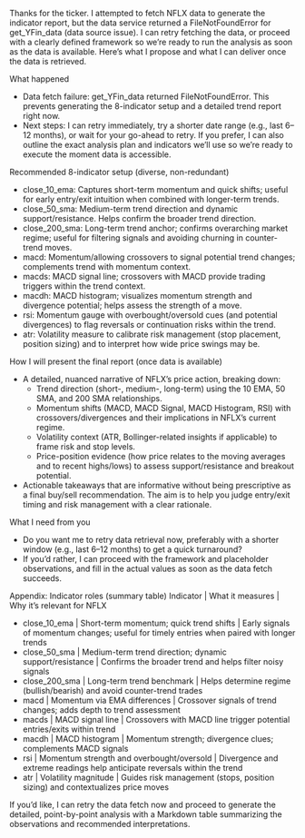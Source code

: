 Thanks for the ticker. I attempted to fetch NFLX data to generate the indicator report, but the data service returned a FileNotFoundError for get_YFin_data (data source issue). I can retry fetching the data, or proceed with a clearly defined framework so we’re ready to run the analysis as soon as the data is available. Here’s what I propose and what I can deliver once the data is retrieved.

What happened
- Data fetch failure: get_YFin_data returned FileNotFoundError. This prevents generating the 8-indicator setup and a detailed trend report right now.
- Next steps: I can retry immediately, try a shorter date range (e.g., last 6–12 months), or wait for your go-ahead to retry. If you prefer, I can also outline the exact analysis plan and indicators we’ll use so we’re ready to execute the moment data is accessible.

Recommended 8-indicator setup (diverse, non-redundant)
- close_10_ema: Captures short-term momentum and quick shifts; useful for early entry/exit intuition when combined with longer-term trends.
- close_50_sma: Medium-term trend direction and dynamic support/resistance. Helps confirm the broader trend direction.
- close_200_sma: Long-term trend anchor; confirms overarching market regime; useful for filtering signals and avoiding churning in counter-trend moves.
- macd: Momentum/allowing crossovers to signal potential trend changes; complements trend with momentum context.
- macds: MACD signal line; crossovers with MACD provide trading triggers within the trend context.
- macdh: MACD histogram; visualizes momentum strength and divergence potential; helps assess the strength of a move.
- rsi: Momentum gauge with overbought/oversold cues (and potential divergences) to flag reversals or continuation risks within the trend.
- atr: Volatility measure to calibrate risk management (stop placement, position sizing) and to interpret how wide price swings may be.

How I will present the final report (once data is available)
- A detailed, nuanced narrative of NFLX’s price action, breaking down:
  - Trend direction (short-, medium-, long-term) using the 10 EMA, 50 SMA, and 200 SMA relationships.
  - Momentum shifts (MACD, MACD Signal, MACD Histogram, RSI) with crossovers/divergences and their implications in NFLX’s current regime.
  - Volatility context (ATR, Bollinger-related insights if applicable) to frame risk and stop levels.
  - Price-position evidence (how price relates to the moving averages and to recent highs/lows) to assess support/resistance and breakout potential.
- Actionable takeaways that are informative without being prescriptive as a final buy/sell recommendation. The aim is to help you judge entry/exit timing and risk management with a clear rationale.

What I need from you
- Do you want me to retry data retrieval now, preferably with a shorter window (e.g., last 6–12 months) to get a quick turnaround?
- If you’d rather, I can proceed with the framework and placeholder observations, and fill in the actual values as soon as the data fetch succeeds.

Appendix: Indicator roles (summary table)
Indicator | What it measures | Why it’s relevant for NFLX
- close_10_ema | Short-term momentum; quick trend shifts | Early signals of momentum changes; useful for timely entries when paired with longer trends
- close_50_sma | Medium-term trend direction; dynamic support/resistance | Confirms the broader trend and helps filter noisy signals
- close_200_sma | Long-term trend benchmark | Helps determine regime (bullish/bearish) and avoid counter-trend trades
- macd | Momentum via EMA differences | Crossover signals of trend changes; adds depth to trend assessment
- macds | MACD signal line | Crossovers with MACD line trigger potential entries/exits within trend
- macdh | MACD histogram | Momentum strength; divergence clues; complements MACD signals
- rsi | Momentum strength and overbought/oversold | Divergence and extreme readings help anticipate reversals within the trend
- atr | Volatility magnitude | Guides risk management (stops, position sizing) and contextualizes price moves

If you’d like, I can retry the data fetch now and proceed to generate the detailed, point-by-point analysis with a Markdown table summarizing the observations and recommended interpretations.